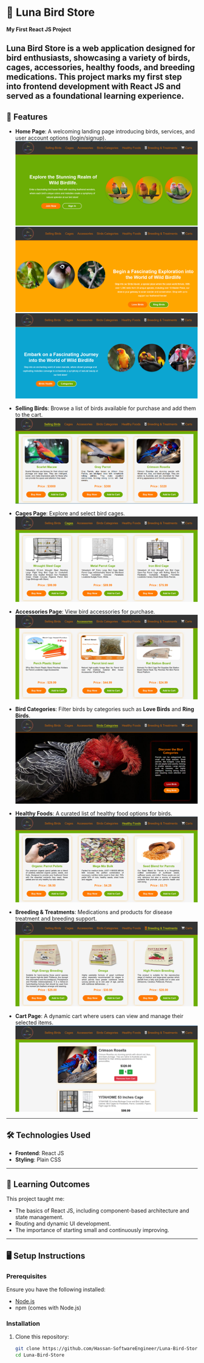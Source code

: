 
# 🌟 Luna Bird Store  

**My First React JS Project**  

Luna Bird Store is a web application designed for bird enthusiasts, showcasing a variety of birds, cages, accessories, healthy foods, and breeding medications.
This project marks my first step into frontend development with React JS and served as a foundational learning experience.  
---

## 🚀 Features  
- **Home Page**: A welcoming landing page introducing birds, services, and user account options (login/signup).  
  ![Home Page 1](output_images/Home1.png)  
  ![Home Page 2](output_images/Home2.png)  
  ![Home Page 3](output_images/Home3.png)  

- **Selling Birds**: Browse a list of birds available for purchase and add them to the cart.  
  ![Selling Birds](output_images/sellingBirds.png)  

- **Cages Page**: Explore and select bird cages.  
  ![Cages](output_images/cages.png)  

- **Accessories Page**: View bird accessories for purchase.  
  ![Accessories](output_images/Accessories.png)  

- **Bird Categories**: Filter birds by categories such as **Love Birds** and **Ring Birds**.  
  ![Bird Categories](output_images/birdsCategories.png)  

- **Healthy Foods**: A curated list of healthy food options for birds.  
  ![Healthy Foods](output_images/healthyFoods.png)  

- **Breeding & Treatments**: Medications and products for disease treatment and breeding support.  
  ![Breeding & Treatments](output_images/breedingTreatment.png)  

- **Cart Page**: A dynamic cart where users can view and manage their selected items.  
  ![Cart Page](output_images/Carts.png)  

---

## 🛠️ Technologies Used  
- **Frontend**: React JS  
- **Styling**: Plain CSS  

---

## 📖 Learning Outcomes  
This project taught me:  
- The basics of React JS, including component-based architecture and state management.  
- Routing and dynamic UI development.  
- The importance of starting small and continuously improving.  

---

## 🖥️ Setup Instructions  

### Prerequisites  
Ensure you have the following installed:  
- [Node.js](https://nodejs.org/)  
- npm (comes with Node.js)  

### Installation  
1. Clone this repository:  
   ```bash
   git clone https://github.com/Hassan-SoftwareEngineer/Luna-Bird-Store.git
   cd Luna-Bird-Store
